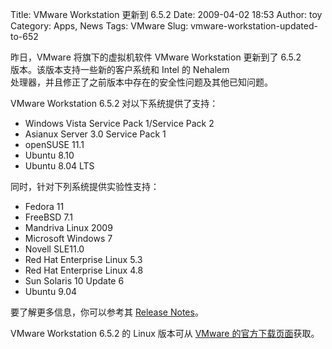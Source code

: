Title: VMware Workstation 更新到 6.5.2
Date: 2009-04-02 18:53
Author: toy
Category: Apps, News
Tags: VMware
Slug: vmware-workstation-updated-to-652

昨日，VMware 将旗下的虚拟机软件 VMware Workstation 更新到了 6.5.2  
版本。该版本支持一些新的客户系统和 Intel 的 Nehalem  
处理器，并且修正了之前版本中存在的安全性问题及其他已知问题。

VMware Workstation 6.5.2 对以下系统提供了支持：

* Windows Vista Service Pack 1/Service Pack 2  
* Asianux Server 3.0 Service Pack 1  
* openSUSE 11.1  
* Ubuntu 8.10  
* Ubuntu 8.04 LTS

同时，针对下列系统提供实验性支持：

* Fedora 11  
* FreeBSD 7.1  
* Mandriva Linux 2009  
* Microsoft Windows 7  
* Novell SLE11.0  
* Red Hat Enterprise Linux 5.3  
* Red Hat Enterprise Linux 4.8  
* Sun Solaris 10 Update 6  
* Ubuntu 9.04

要了解更多信息，你可以参考其 [Release
Notes](http://www.vmware.com/support/ws65/doc/releasenotes\_ws652.html)。

VMware Workstation 6.5.2 的 Linux 版本可从 [VMware
的官方下载页面](http://www.vmware.com/download/ws/)获取。
